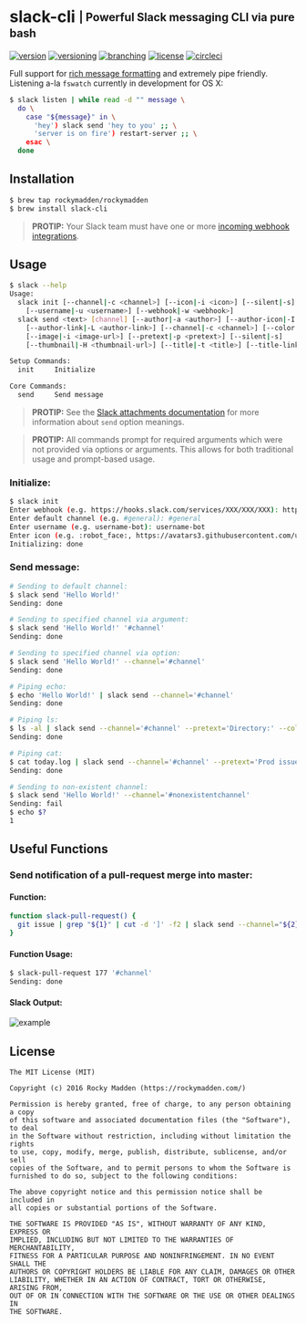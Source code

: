 # slack-cli <sub><sup>| Powerful Slack messaging CLI via pure bash</sup></sub>
[![version](http://img.shields.io/badge/version-v0.7.0-blue.svg)](https://github.com/rockymadden/slack-cli/releases)
[![versioning](http://img.shields.io/badge/versioning-semver-blue.svg)](http://semver.org/)
[![branching](http://img.shields.io/badge/branching-github%20flow-blue.svg)](https://guides.github.com/introduction/flow/)
[![license](http://img.shields.io/badge/license-mit-blue.svg)](https://opensource.org/licenses/MIT)
[![circleci](https://circleci.com/gh/rockymadden/slack-cli.svg?style=shield)](https://circleci.com/gh/rockymadden/slack-cli)

Full support for [rich message formatting](https://api.slack.com/docs/attachments) and extremely
pipe friendly. Listening a-la `fswatch` currently in development for OS X:

```bash
$ slack listen | while read -d "" message \
  do \
    case "${message}" in \
      'hey') slack send 'hey to you' ;; \
      'server is on fire') restart-server ;; \
    esac \
  done
```

## Installation
```bash
$ brew tap rockymadden/rockymadden
$ brew install slack-cli
```
> __PROTIP:__ Your Slack team must have one or more
[incoming webhook integrations](https://api.slack.com/incoming-webhooks).

## Usage

```bash
$ slack --help
Usage:
  slack init [--channel|-c <channel>] [--icon|-i <icon>] [--silent|-s]
    [--username|-u <username>] [--webhook|-w <webhook>]
  slack send <text> [channel] [--author|-a <author>] [--author-icon|-I <author-icon-url>]
    [--author-link|-L <author-link>] [--channel|-c <channel>] [--color|-C <color>]
    [--image|-i <image-url>] [--pretext|-p <pretext>] [--silent|-s]
    [--thumbnail|-H <thumbnail-url>] [--title|-t <title>] [--title-link|-l <title-link>]

Setup Commands:
  init     Initialize

Core Commands:
  send     Send message
```

> __PROTIP:__ See the [Slack attachments documentation](https://api.slack.com/docs/attachments) for
more information about `send` option meanings.

> __PROTIP:__ All commands prompt for required arguments which were not provided via options or
arguments. This allows for both traditional usage and prompt-based usage.

### Initialize:

```bash
$ slack init
Enter webhook (e.g. https://hooks.slack.com/services/XXX/XXX/XXX): https://hooks.slack.com/services/XXX/XXX/XXX
Enter default channel (e.g. #general): #general
Enter username (e.g. username-bot): username-bot
Enter icon (e.g. :robot_face:, https://avatars3.githubusercontent.com/u/XXX): :robot_face:
Initializing: done
```

### Send message:

```bash
# Sending to default channel:
$ slack send 'Hello World!'
Sending: done

# Sending to specified channel via argument:
$ slack send 'Hello World!' '#channel'
Sending: done

# Sending to specified channel via option:
$ slack send 'Hello World!' --channel='#channel'
Sending: done

# Piping echo:
$ echo 'Hello World!' | slack send --channel='#channel'
Sending: done

# Piping ls:
$ ls -al | slack send --channel='#channel' --pretext='Directory:' --color=good
Sending: done

# Piping cat:
$ cat today.log | slack send --channel='#channel' --pretext='Prod issues:' --color=danger
Sending: done

# Sending to non-existent channel:
$ slack send 'Hello World!' --channel='#nonexistentchannel'
Sending: fail
$ echo $?
1
```

## Useful Functions

### Send notification of a pull-request merge into master:

#### Function:
```bash
function slack-pull-request() {
  git issue | grep "${1}" | cut -d ']' -f2 | slack send --channel="${2}" --pretext='Pull request merged into master:' --color=good
}
```

#### Function Usage:
```bash
$ slack-pull-request 177 '#channel'
Sending: done
```

#### Slack Output:
![example](http://share.rockymadden.com/0s3s231n260k/Image%202015-12-17%20at%2012.11.56%20PM.png)

## License
```
The MIT License (MIT)

Copyright (c) 2016 Rocky Madden (https://rockymadden.com/)

Permission is hereby granted, free of charge, to any person obtaining a copy
of this software and associated documentation files (the "Software"), to deal
in the Software without restriction, including without limitation the rights
to use, copy, modify, merge, publish, distribute, sublicense, and/or sell
copies of the Software, and to permit persons to whom the Software is
furnished to do so, subject to the following conditions:

The above copyright notice and this permission notice shall be included in
all copies or substantial portions of the Software.

THE SOFTWARE IS PROVIDED "AS IS", WITHOUT WARRANTY OF ANY KIND, EXPRESS OR
IMPLIED, INCLUDING BUT NOT LIMITED TO THE WARRANTIES OF MERCHANTABILITY,
FITNESS FOR A PARTICULAR PURPOSE AND NONINFRINGEMENT. IN NO EVENT SHALL THE
AUTHORS OR COPYRIGHT HOLDERS BE LIABLE FOR ANY CLAIM, DAMAGES OR OTHER
LIABILITY, WHETHER IN AN ACTION OF CONTRACT, TORT OR OTHERWISE, ARISING FROM,
OUT OF OR IN CONNECTION WITH THE SOFTWARE OR THE USE OR OTHER DEALINGS IN
THE SOFTWARE.
```
